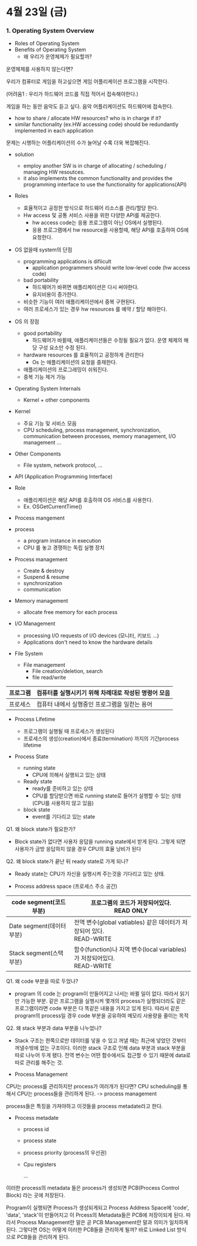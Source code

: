 # 4월 23일 (금)



### 1. Operating System Overview

* Roles of Operating System 
* Benefits of Operating System
  * 왜 우리가 운영체제가 필요할까?

운영체제를 사용하지 않는다면?

우리가 컴퓨터로 게임을 하고싶으면 게임 어플리케이션 프로그램을 시작한다.

(어려움1 : 우리가 하드웨어 코드를 직접 적어서 접속해야한다.)

게임을 하는 동안 음악도 듣고 싶다. 음악 어플리케이션도 하드웨어에 접속한다.

* how to share / allocate HW resources? who is in charge if it?
* similar functionality (ex.HW accessing code) should be redundantly implemented in each application

문제는 시행하는 어플리케이션의 수가 늘어날 수록 더욱 복잡해진다.

* solution
  * employ another SW is in charge of allocating / scheduling / managing HW resoutces.
  * it also implements the common functionality and provides the programming interface to use the functionality for applications(API)



* Roles
  * 효율적이고 공정한 방식으로 하드웨어 리소스를 관리/할당 한다.
  * Hw access 및 공통 서비스 사용을 위한 다양한 API를 제공한다.
    * hw access code는 응용 프로그램이 아닌 OS에서 실행된다.
    * 응용 프로그램에서 hw resource을 사용할때, 해당 API를 호출하여 OS에 요청한다.

* OS 없을때 system의 단점
  * programming applications is difiicult
    * application programmers should write low-level code (hw access code)
  * bad portability
    * 하드웨어가 바뀌면 애플리케이션은 다시 써야한다.
    * 유지비용이 증가한다.
  * 비슷한 기능이 여러 애플리케이션에서 중복 구현된다.
  * 여러 프로세스가 있는 경우 hw resources 를 예약 / 할당 해야한다.
* OS 의 장점
  * good portability
    * 하드웨어가 바뀔때, 애플리케이션들은 수정될 필요가 없다. 운영 체제의 해당 구성 요소만 수정 된다.
  * hardware resources 를 효율적이고 공정하게 관리한다
    * Os 는 애플리케이션의 요청을 중재한다.
  * 애플리케이션의 프로그래밍이 쉬워진다.
  * 중복 기능 제거 가능



* Operating System Internals
  * Kernel + other components
* Kernel
  * 주요 기능 및 서비스 모음
  * CPU scheduling, process management, synchronization, communication between processes, memory management, I/O management ...
* Other Components
  * File system, network protocol, ...



* API (Application Programming Interface)
* Role 
  * 애플리케이션은 해당 API를 호출하여 OS 서비스를 사용한다.
  * Ex. OSGetCurrentTime()



* Process mangement
* process 
  * a program instance in execution
  * CPU 를 놓고 경쟁하는 독립 실행 장치
* Process management
  * Create & destroy
  * Suspend & resume
  * synchronization
  * communication



* Memory management
  * allocate free memory for each process
* I/O Management
  * processing I/O requests of I/O devices (모니터, 키보드 ...)
  * Applications don't need to know the hardware details
* File System
  * File management
    * File creation/deletion, search
    * file read/write



| 프로그램 | 컴퓨터를 실행시키기 위해 차례대로 작성된 명령어 모음 |
| -------- | ---------------------------------------------------- |
| 프로세스 | 컴퓨터 내에서 실행중인 프로그램을 일컫는 용어        |



* Process Lifetime
  * 프로그램이 실행될 때 프로세스가 생성된다
  * 프로세스의 생성(creation)에서 종료(termination) 까지의 기간process lifetime 

* Process State
  * running state
    * CPU에 의해서 실행되고 있는 상태
  * Ready state
    * ready를 준비하고 있는 상태
    * CPU를 할당받으면 바로 running state로 들어가 실행할 수 있는 상태 (CPU를 사용하지 않고 있음)
  * block state
    * event를 기다리고 있는 state

Q1. 왜 block state가 필요한가?

- Block state가 없다면 사용자 응답을 running state에서 받게 된다. 그렇게 되면 사용자가 금방 응답하지 않을 경우 CPU의 효율 낭비가 된다

Q2. 왜 block state가 끝난 뒤 ready state로 가게 되나?

* Ready state는 CPU가 자신을 실행시켜 주는것을 기다리고 있는 상태.



* Process address space (프로세스 주소 공간)



| code segment(코드 부분)   | 프로그램의 코드가 저장되어있다. <br> READ ONLY </br>         |
| ------------------------- | ------------------------------------------------------------ |
| Date segment(데이터 부분) | 전역 변수(global vatiables) 같은 데이터가 저장되어 있다. <br> READ-WRITE</br> |
| Stack segment(스택 부분)  | 함수(function)나 지역 변수(local variables) 가 저장되어있다. <br>READ-WRITE</br> |

Q1. 왜 code 부분을 따로 두었나?

- program 의 code 는 program이 만들어지고 나서는 바뀔 일이 없다. 따라서 읽기만 가능한 부분. 같은 프로그램을 실행시켜 몇개의 process가 실행되더라도 같은 프로그램이라면 code 부분은 다 똑같은 내용을 가지고 있게 된다. 따라서 같은 program의 process일 경우 code 부분을 공유하여 메모리 사용량을 줄이는 목적

Q2. 왜 stack 부분과 data 부분을 나누었나?

- Stack 구조는 한쪽으로만 데이터를 넣을 수 있고 꺼낼 때는 최근에 넣었던 것부터 꺼낼수밖에 없는 구조이다. 이러한 stack 구조로 인해 data 부분과 stack 부분을 따로 나누어 두게 됐다. 전역 변수는 어떤 함수에서도 접근할 수 있기 때문에 data로 따로 관리를 해주는 것. 



* Process Management

CPU는 process를 관리하지만 process가 여러개가 된다면? CPU scheduling을 통해서 CPU는 process들을 관리하게 된다. -> process management

process들은 특징을 가져야하고 이것들을 process metadate라고 한다.



* Process metadate

  * process id

  * process state

  * process priority (process의 우선권)

  * Cpu registers

    ...

이러한 process의 metadata 들은 process가 생성되면 PCB(Process Control Block) 라는 곳에 저장된다.



Program이 실행되면 Process가 생성되게되고 Process Address Space에 'code', 'data', 'stack'이 만들어지고 이 Prcess의 Metadata들은 PCB에 저장이되게 된다. 따라서 Process Management란 말은 곧 PCB Management란 말과 의미가 일치하게 된다. 그렇다면 OS는 어떻게 이러한 PCB들을 관리하게 될까? 바로 Linked List 방식으로 PCB들을 관리하게 된다.

